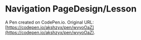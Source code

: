 # Navigation PageDesign/Lesson

A Pen created on CodePen.io. Original URL: [https://codepen.io/akshzyx/pen/wvyoOaZ](https://codepen.io/akshzyx/pen/wvyoOaZ).

